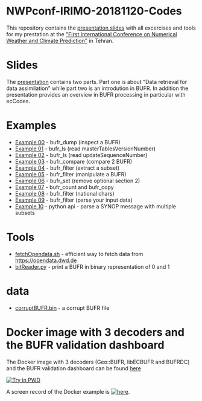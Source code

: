 # NWPconf-IRIMO-20181120-Codes

This repository contains the [presentation slides](https://view.officeapps.live.com/op/view.aspx?src=https://github.com/mheene/NWPconf-IRIMO-20181120-Codes/raw/master/Markus_20181120_Codes.pptx) with all excercises and tools for my prestation at the ["First International Conference on Numerical Weather and Climate Prediction"](http://nwpconf.irimo.ir/) in Tehran.

# Slides
The [presentation](https://view.officeapps.live.com/op/view.aspx?src=https://github.com/mheene/NWPconf-IRIMO-20181120-Codes/raw/master/Markus_20181120_Codes.pptx) contains two parts. Part one is about "Data retrieval for data assimilation" while part two is an introdution in BUFR. In addition the presentation provides an overview in BUFR processing in particular with ecCodes.

# Examples
- [Example 00](https://github.com/mheene/NWPconf-IRIMO-20181120-Codes/tree/master/examples/ex00-bufr_dump) - bufr_dump (inspect a BUFR)
- [Example 01](https://github.com/mheene/NWPconf-IRIMO-20181120-Codes/tree/master/examples/ex01-masterTableVersion) - bufr_ls (read masterTablesVersionNumber)
- [Example 02](https://github.com/mheene/NWPconf-IRIMO-20181120-Codes/tree/master/examples/ex02-updateSequenceNumber) - bufr_ls (read updateSequenceNumber)
- [Example 03](https://github.com/mheene/NWPconf-IRIMO-20181120-Codes/tree/master/examples/ex03-bufr_compare) - bufr_compare (compare 2 BUFR)
- [Example 04](https://github.com/mheene/NWPconf-IRIMO-20181120-Codes/tree/master/examples/ex04-bufr_filter) - bufr_filter (extract a subset)
- [Example 05](https://github.com/mheene/NWPconf-IRIMO-20181120-Codes/tree/master/examples/ex05-bufr_filter) - bufr_filter (manipulate a BUFR)
- [Example 06](https://github.com/mheene/NWPconf-IRIMO-20181120-Codes/tree/master/examples/ex06-bufr_set) - bufr_set (remove optional section 2)
- [Example 07](https://github.com/mheene/NWPconf-IRIMO-20181120-Codes/tree/master/examples/ex07-bufr_copy) - bufr_count and bufr_copy
- [Example 08](https://github.com/mheene/NWPconf-IRIMO-20181120-Codes/tree/master/examples/ex08_nationalChars) - bufr_filter (national chars)
- [Example 09](https://github.com/mheene/NWPconf-IRIMO-20181120-Codes/tree/master/examples/ex09_sanityChecks) - bufr_filter (parse your input data)
- [Example 10](https://github.com/mheene/NWPconf-IRIMO-20181120-Codes/tree/master/examples/ex10_api) - python api - parse a SYNOP message with multiple subsets

# Tools
- [fetchOpendata.sh](https://github.com/mheene/NWPconf-IRIMO-20181120-Codes/blob/master/tools/fetchOpenData.sh) - efficient way to fetch data from https://opendata.dwd.de
- [bitReader.py](https://github.com/mheene/NWPconf-IRIMO-20181120-Codes/blob/master/tools/bitReader.py) - print a BUFR in binary representation of 0 and 1

# data
- [corruptBUFR.bin](https://github.com/mheene/NWPconf-IRIMO-20181120-Codes/tree/master/examples/data) - a corrupt BUFR file

# Docker image with 3 decoders and the BUFR validation dashboard
The Docker image with 3 decoders (Geo::BUFR, libECBUFR and BUFRDC) and the BUFR validation dashboard can be found [here](https://github.com/mheene/allInOne)

[![Try in PWD](https://raw.githubusercontent.com/play-with-docker/stacks/master/assets/images/button.png)](https://labs.play-with-docker.com/?stack=https://raw.githubusercontent.com/mheene/allInOne/master/stack.yml)

A screen record of the Docker example is [![here](https://img.youtube.com/vi/9uJqKCVfRfk/maxresdefault.jpg)](https://www.youtube.com/watch?v=9uJqKCVfRfk).

